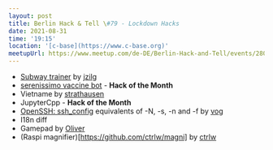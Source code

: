 ```yaml
---
layout: post
title: Berlin Hack & Tell \#79 - Lockdown Hacks
date: 2021-08-31
time: '19:15'
location: '[c-base](https://www.c-base.org)'
meetupUrl: https://www.meetup.com/de-DE/Berlin-Hack-and-Tell/events/280321478/
---
```



* [Subway trainer](http://jzilg.de/subway-trainer/) by [jzilg](https://github.com/jzilg)
* [serenissimo vaccine bot](https://github.com/vrde/serenissimo) - **Hack of the Month**
* Vietname by [strathausen](https://github.com/strathausen)
* JupyterCpp - **Hack of the Month**
* [OpenSSH: ssh_config](https://njh.eu/openssh) equivalents of -N, -s, -n and -f by [vog](https://github.com/vog)
* I18n diff
* Gamepad by [Oliver](https://github.com/SP4CEberlin)
* (Raspi magnifier)[https://github.com/ctrlw/magni] by [ctrlw](https://github.com/ctrlw)
